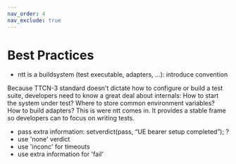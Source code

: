 ```yaml
---
nav_order: 4
nav_exclude: true
---
```


# Best Practices

* ntt is a buildsystem (test executable, adapters, ...): introduce convention

Because TTCN-3 standard doesn't dictate how to configure or build a test suite,
developers need to know a great deal about internals: How to start the system
under test? Where to store common environment variables? How to build adapters?
This is were ntt comes in. It provides a stable frame so developers can to
focus on writing tests.


* pass extra information: setverdict(pass, “UE bearer setup completed”); ?
* use 'none' verdict
* use 'inconc' for timeouts
* use extra information for 'fail'

